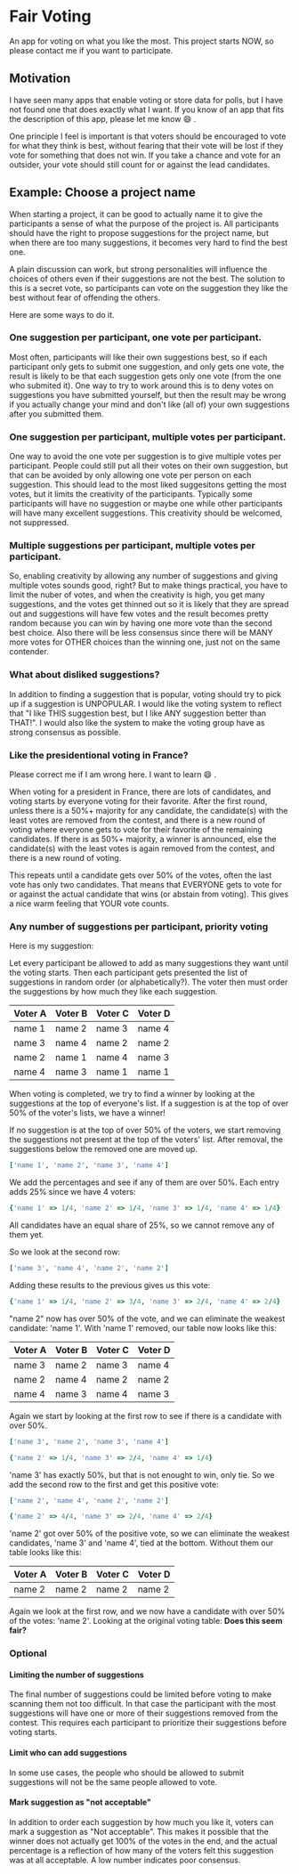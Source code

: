 # Fair Voting

An app for voting on what you like the most.  This project starts NOW, so please contact me if you want to participate.

## Motivation

I have seen many apps that enable voting or store data for polls, but I have not found one that does exactly what I want.  If you know of an app that fits the description of this app, please let me know :smile: .

One principle I feel is important is that voters should be encouraged to vote for what they think is best, without fearing that their vote will be lost if they vote for something that does not win.  If you take a chance and vote for an outsider, your vote should still count for or against the lead candidates.

## Example: Choose a project name

When starting a project, it can be good to actually name it to give the participants a sense of what the purpose of the project is.  All participants should have the right to propose suggestions for the project name, but when there are too many suggestions, it becomes very hard to find the best one.

A plain discussion can work, but strong personalities will influence the choices of others even if their suggestions are not the best.  The solution to this is a secret vote, so participants can vote on the suggestion they like the best without fear of offending the others.

Here are some ways to do it.

### One suggestion per participant, one vote per participant.

Most often, participants will like their own suggestions best, so if each participant only gets to submit one suggestion, and only gets one vote, the result is likely to be that each suggestion gets only one vote (from the one who submited it).  One way to try to work around this is to deny votes on suggestions you have submitted yourself, but then the result may be wrong if you actually change your mind and don't like (all of) your own suggestions after you submitted them.

### One suggestion per participant, multiple votes per participant.

One way to avoid the one vote per suggestion is to give multiple votes per participant.  People could still put all their votes on their own suggestion, but that can be avoided by only allowing one vote per person on each suggestion.  This should lead to the most liked suggesitons getting the most votes, but it limits the creativity of the participants.  Typically some participants will have no suggestion or maybe one while other participants will have many excellent suggestions.  This creativity should be welcomed, not suppressed.

### Multiple suggestions per participant, multiple votes per participant.

So, enabling creativity by allowing any number of suggestions and giving multiple votes sounds good, right?  But to make things practical, you have to limit the nuber of votes, and when the creativity is high, you get many suggestions, and the votes get thinned out so it is likely that they are spread out and suggestions will have few votes and the result becomes pretty random because you can win by having one more vote than the second best choice.  Also there will be less consensus since there will be MANY more votes for OTHER choices than the winning one, just not on the same contender.

### What about disliked suggestions?

In addition to finding a suggestion that is popular, voting should try to pick up if a suggestion is UNPOPULAR.  I would like the voting system to reflect that "I like THIS suggestion best, but I like ANY suggestion better than THAT!".  I would also like the system to make the voting group have as strong consensus as possible.

### Like the presidentional voting in France?

Please correct me if I am wrong here.  I want to learn :smile: .

When voting for a president in France, there are lots of candidates, and voting starts by everyone voting for their favorite.  After the first round, unless there is a 50%+ majority for any candidate, the candidate(s) with the least votes are removed from the contest, and there is a new round of voting where everyone gets to vote for their favorite of the remaining candidates.  If there is as 50%+ majority, a winner is announced, else the candidate(s) with the least votes is again removed from the contest, and there is a new round of voting.

This repeats until a candidate gets over 50% of the votes, often the last vote has only two candidates.  That means that EVERYONE gets to vote for or against the actual candidate that wins (or abstain from voting).  This gives a nice warm feeling that YOUR vote counts.

### Any number of suggestions per participant, priority voting

Here is my suggestion:

Let every participant be allowed to add as many suggestions they want until the voting starts.  Then each participant gets presented the list of suggestions in random order (or alphabetically?).  The voter then must order the suggestions by how much they like each suggestion.

| Voter A | Voter B | Voter C | Voter D |
|---------|---------|---------|---------|
| name 1  | name 2  | name 3  | name 4  |
| name 3  | name 4  | name 2  | name 2  |
| name 2  | name 1  | name 4  | name 3  |
| name 4  | name 3  | name 1  | name 1  |

When voting is completed, we try to find a winner by looking at the suggestions at the top of everyone's list.  If a suggestion is at the top of over 50% of the voter's lists, we have a winner!

If no suggestion is at the top of over 50% of the voters, we start removing the suggestions not present at the top of the voters' list.  After removal, the suggestions below the removed one are moved up.

```ruby
['name 1', 'name 2', 'name 3', 'name 4']
```

We add the percentages and see if any of them are over 50%.  Each entry adds 25% since we have 4 voters:

```ruby
{'name 1' => 1/4, 'name 2' => 1/4, 'name 3' => 1/4, 'name 4' => 1/4}
```

All candidates have an equal share of 25%, so we cannot remove any of them yet.

So we look at the second row:

```ruby
['name 3', 'name 4', 'name 2', 'name 2']
```

Adding these results to the previous gives us this vote:

```ruby
{'name 1' => 1/4, 'name 2' => 3/4, 'name 3' => 2/4, 'name 4' => 2/4}
```

"name 2" now has over 50% of the vote, and we can eliminate the weakest candidate: 'name 1'.  With 'name 1' removed, our table now looks like this:

| Voter A | Voter B | Voter C | Voter D |
|---------|---------|---------|---------|
| name 3  | name 2  | name 3  | name 4  |
| name 2  | name 4  | name 2  | name 2  |
| name 4  | name 3  | name 4  | name 3  |

Again we start by looking at the first row to see if there is a candidate with over 50%.

```ruby
['name 3', 'name 2', 'name 3', 'name 4']

{'name 2' => 1/4, 'name 3' => 2/4, 'name 4' => 1/4}
```

'name 3' has exactly 50%, but that is not enought to win, only tie.  So we add the second row to the first and get this positive vote:

```ruby
['name 2', 'name 4', 'name 2', 'name 2']

{'name 2' => 4/4, 'name 3' => 2/4, 'name 4' => 2/4}
```

'name 2' got over 50% of the positive vote, so we can eliminate the weakest candidates, 'name 3' and 'name 4', tied at the bottom.  Without them our table looks like this:

| Voter A | Voter B | Voter C | Voter D |
|---------|---------|---------|---------|
| name 2  | name 2  | name 2  | name 2  |

Again we look at the first row, and we now have a candidate with over 50% of the votes:  'name 2'.  Looking at the original voting table:  **Does this seem fair?**



### Optional

#### Limiting the number of suggestions

The final number of suggestions could be limited before voting to make scanning them not too difficult.  In that case the participant with the most suggestions will have one or more of their suggestions removed from the contest.  This requires each participant to prioritize their suggestions before voting starts.

#### Limit who can add suggestions

In some use cases, the people who should be allowed to submit suggestions will not be the same people allowed to vote.

#### Mark suggestion as "not acceptable"

In addition to order each suggestion by how much you like it, voters can mark a suggestion as "Not acceptable".  This makes it possible that the winner does not actually get 100% of the votes in the end, and the actual percentage is a reflection of how many of the voters felt this suggestion was at all acceptable.  A low number indicates poor consensus.
